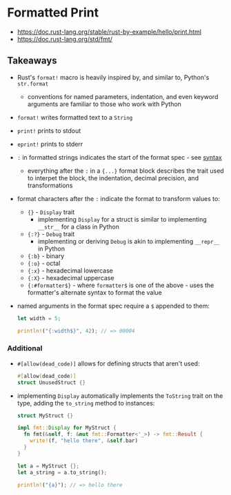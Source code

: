 # Formatted Print

- https://doc.rust-lang.org/stable/rust-by-example/hello/print.html
- https://doc.rust-lang.org/std/fmt/

## Takeaways

- Rust's `format!` macro is heavily inspired by, and similar to, Python's
  `str.format`
  - conventions for named parameters, indentation, and even keyword arguments
    are familiar to those who work with Python
- `format!` writes formatted text to a `String`
- `print!` prints to stdout
- `eprint!` prints to stderr
- `:` in formatted strings indicates the start of the format spec - see
  [syntax](https://doc.rust-lang.org/std/fmt/#syntax)
  - everything after the `:` in a `{...}` format block describes the trait used
    to interpet the block, the indentation, decimal precision, and
    transformations
- format characters after the `:` indicate the format to transform values to:
  - `{}` - `Display` trait
    - implementing `Display` for a struct is similar to implementing `__str__`
      for a class in Python
  - `{:?}` - `Debug` trait
    - implementing or deriving `Debug` is akin to implementing `__repr__` in
      Python
  - `{:b}` - binary
  - `{:o}` - octal
  - `{:x}` - hexadecimal lowercase
  - `{:X}` - hexadecimal uppercase
  - `{:#formatter$}` - where `formatter$` is one of the above - uses the
    formatter's alternate syntax to format the value
- named arguments in the format spec require a `$` appended to them:

  ```rust
  let width = 5;

  println!("{:width$}", 42); // => 00004
  ```

### Additional

- `#[allow(dead_code)]` allows for defining structs that aren't used:

  ```rust
  #[allow(dead_code)]
  struct UnusedStruct {}
  ```

- implementing `Display` automatically implements the `ToString` trait on the
  type, adding the `to_string` method to instances:

  ```rust
  struct MyStruct {}

  impl fmt::Display for MyStruct {
    fn fmt(&self, f: &mut fmt::Formatter<'_>) -> fmt::Result {
      write!(f, "hello there", &self.bar)
    }
  }

  let a = MyStruct {};
  let a_string = a.to_string();

  println!("{a}"); // => hello there
  ```
